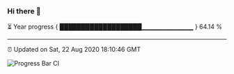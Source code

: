 ### Hi there 👋

⏳ Year progress { ███████████████████▁▁▁▁▁▁▁▁▁▁▁ } 64.14 %

---

⏰ Updated on Sat, 22 Aug 2020 18:10:46 GMT

![Progress Bar CI](https://github.com/liununu/liununu/workflows/Progress%20Bar%20CI/badge.svg)
